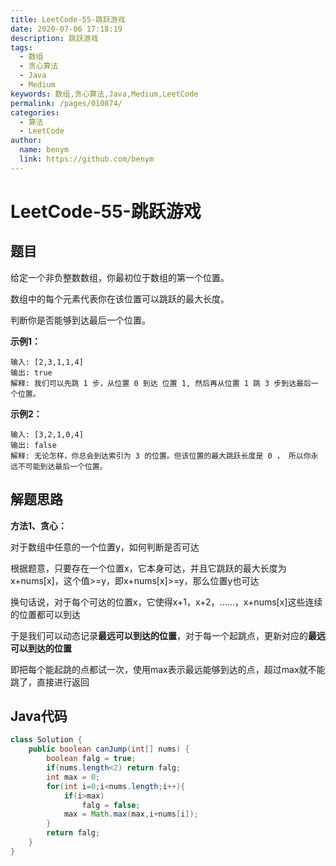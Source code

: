 ```yaml
---
title: LeetCode-55-跳跃游戏
date: 2020-07-06 17:18:19
description: 跳跃游戏
tags: 
  - 数组
  - 贪心算法
  - Java
  - Medium
keywords: 数组,贪心算法,Java,Medium,LeetCode
permalink: /pages/010874/
categories: 
  - 算法
  - LeetCode
author: 
  name: benym
  link: https://github.com/benym
---
```


# LeetCode-55-跳跃游戏

## 题目

给定一个非负整数数组，你最初位于数组的第一个位置。

数组中的每个元素代表你在该位置可以跳跃的最大长度。

判断你是否能够到达最后一个位置。



**示例1：**

```
输入: [2,3,1,1,4]
输出: true
解释: 我们可以先跳 1 步，从位置 0 到达 位置 1, 然后再从位置 1 跳 3 步到达最后一个位置。
```

**示例2：**

```
输入: [3,2,1,0,4]
输出: false
解释: 无论怎样，你总会到达索引为 3 的位置。但该位置的最大跳跃长度是 0 ， 所以你永远不可能到达最后一个位置。
```

## 解题思路

**方法1、贪心：**

对于数组中任意的一个位置y，如何判断是否可达

根据题意，只要存在一个位置x，它本身可达，并且它跳跃的最大长度为x+nums[x]，这个值>=y，即x+nums[x]>=y，那么位置y也可达

换句话说，对于每个可达的位置x，它使得x+1，x+2，......，x+nums[x]这些连续的位置都可以到达

于是我们可以动态记录**最远可以到达的位置**，对于每一个起跳点，更新对应的**最远可以到达的位置**

即把每个能起跳的点都试一次，使用max表示最远能够到达的点，超过max就不能跳了，直接进行返回

## Java代码

```java
class Solution {
    public boolean canJump(int[] nums) {
        boolean falg = true;
        if(nums.length<2) return falg;
        int max = 0;
        for(int i=0;i<nums.length;i++){
            if(i>max)
                falg = false;
            max = Math.max(max,i+nums[i]);
        }
        return falg;
    }
}
```

